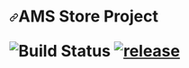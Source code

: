 <h1 dir="auto"><a id="user-content-equinox--------" class="anchor" aria-hidden="true" href="#equinox--------"><svg class="octicon octicon-link" viewBox="0 0 16 16" version="1.1" width="16" height="16" aria-hidden="true"><path fill-rule="evenodd" d="M7.775 3.275a.75.75 0 001.06 1.06l1.25-1.25a2 2 0 112.83 2.83l-2.5 2.5a2 2 0 01-2.83 0 .75.75 0 00-1.06 1.06 3.5 3.5 0 004.95 0l2.5-2.5a3.5 3.5 0 00-4.95-4.95l-1.25 1.25zm-4.69 9.64a2 2 0 010-2.83l2.5-2.5a2 2 0 012.83 0 .75.75 0 001.06-1.06 3.5 3.5 0 00-4.95 0l-2.5 2.5a3.5 3.5 0 004.95 4.95l1.25-1.25a.75.75 0 00-1.06-1.06l-1.25 1.25a2 2 0 01-2.83 0z"></path></svg></a>AMS Store Project
  
  <img src="https://camo.githubusercontent.com/bc58017b65b704a5472f796e4cf99b7353f3abbcc71f1f6426a359efad55280b/68747470733a2f2f6465762e617a7572652e636f6d2f6a65742d6f70656e736f757263652f6f70656e736f757263652f5f617069732f6275696c642f7374617475732f6a65742e657175696e6f783f6272616e63684e616d653d6d6173746572"
       alt="Build Status" data-canonical-src="https://dev.azure.com/jet-opensource/opensource/_apis/build/status/jet.equinox?branchName=master"
       style="max-width: 100%;"></a> <a href="https://github.com/jet/equinox/releases">
  <img src="https://camo.githubusercontent.com/de760598eea689dc9bf87a0c9196c558b498a81bdb50342137689a24a4f5c191/68747470733a2f2f696d672e736869656c64732e696f2f6769746875622f72656c656173652f6a65742f657175696e6f782e737667" alt="release" data-canonical-src="https://img.shields.io/github/release/jet/equinox.svg" style="max-width: 100%;"></a>
  <a href="https://www.nuget.org/packages/Equinox/" rel="nofollow">
 

